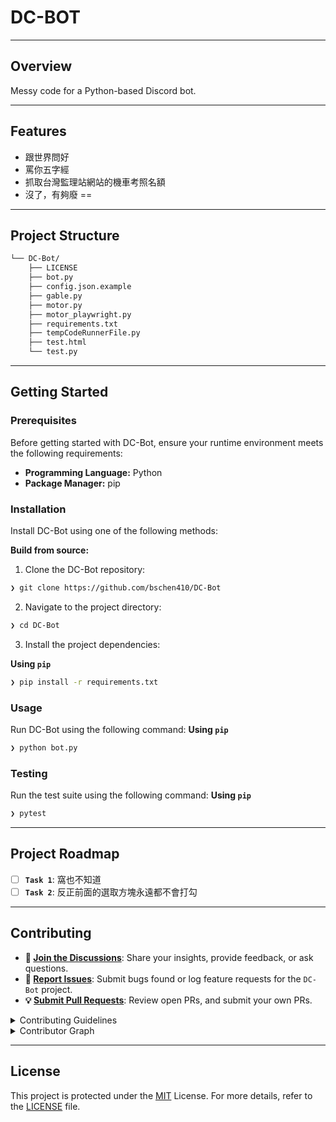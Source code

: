 <!-- <p align="center">
    <img src="https://cdn-icons-png.flaticon.com/512/6295/6295417.png" align="center" width="30%">
</p> -->
<p align="center"><h1 align="left">DC-BOT</h1></p>

---

##  Overview

Messy code for a Python-based Discord bot.

---

##  Features

- 跟世界問好
- 罵你五字經
- 抓取台灣監理站網站的機車考照名額
- 沒了，有夠廢 ==

---

##  Project Structure

```sh
└── DC-Bot/
    ├── LICENSE
    ├── bot.py
    ├── config.json.example
    ├── gable.py
    ├── motor.py
    ├── motor_playwright.py
    ├── requirements.txt
    ├── tempCodeRunnerFile.py
    ├── test.html
    └── test.py
```


---
##  Getting Started

###  Prerequisites

Before getting started with DC-Bot, ensure your runtime environment meets the following requirements:

- **Programming Language:** Python
- **Package Manager:** pip


###  Installation

Install DC-Bot using one of the following methods:

**Build from source:**

1. Clone the DC-Bot repository:
```sh
❯ git clone https://github.com/bschen410/DC-Bot
```

2. Navigate to the project directory:
```sh
❯ cd DC-Bot
```

3. Install the project dependencies:


**Using `pip`**

```sh
❯ pip install -r requirements.txt
```




###  Usage
Run DC-Bot using the following command:
**Using `pip`**

```sh
❯ python bot.py
```


###  Testing
Run the test suite using the following command:
**Using `pip`**

```sh
❯ pytest
```


---
##  Project Roadmap

- [ ] **`Task 1`**: 窩也不知道
- [ ] **`Task 2`**: 反正前面的選取方塊永遠都不會打勾

---

##  Contributing

- **💬 [Join the Discussions](https://github.com/bschen410/DC-Bot/discussions)**: Share your insights, provide feedback, or ask questions.
- **🐛 [Report Issues](https://github.com/bschen410/DC-Bot/issues)**: Submit bugs found or log feature requests for the `DC-Bot` project.
- **💡 [Submit Pull Requests](https://github.com/bschen410/DC-Bot/blob/main/CONTRIBUTING.md)**: Review open PRs, and submit your own PRs.

<details closed>
<summary>Contributing Guidelines</summary>

1. **Fork the Repository**: Start by forking the project repository to your github account.
2. **Clone Locally**: Clone the forked repository to your local machine using a git client.
   ```sh
   git clone https://github.com/bschen410/DC-Bot
   ```
3. **Create a New Branch**: Always work on a new branch, giving it a descriptive name.
   ```sh
   git checkout -b new-feature-x
   ```
4. **Make Your Changes**: Develop and test your changes locally.
5. **Commit Your Changes**: Commit with a clear message describing your updates.
   ```sh
   git commit -m 'Implemented new feature x.'
   ```
6. **Push to github**: Push the changes to your forked repository.
   ```sh
   git push origin new-feature-x
   ```
7. **Submit a Pull Request**: Create a PR against the original project repository. Clearly describe the changes and their motivations.
8. **Review**: Once your PR is reviewed and approved, it will be merged into the main branch. Congratulations on your contribution!
</details>

<details closed>
<summary>Contributor Graph</summary>
<br>
<p align="left">
   <a href="https://github.com{/bschen410/DC-Bot/}graphs/contributors">
      <img src="https://contrib.rocks/image?repo=bschen410/DC-Bot">
   </a>
</p>
</details>

---

##  License

This project is protected under the [MIT](https://opensource.org/license/mit) License. For more details, refer to the [LICENSE](https://github.com/bschen410/DC-Bot/blob/main/LICENSE) file.
